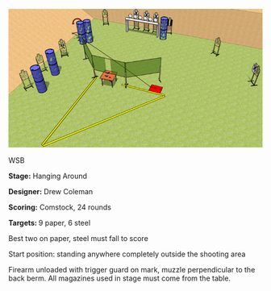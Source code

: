 ![Hanging Around](Stage%20Design.png)


WSB

<b>Stage:</b> Hanging Around

<b>Designer:</b> Drew Coleman

<b>Scoring:</b> Comstock, 24 rounds

<b>Targets: </b>9 paper, 6 steel

Best two on paper, steel must fall to score

Start position: standing anywhere completely outside the shooting area

Firearm unloaded with trigger guard on mark, muzzle perpendicular to the back berm. All magazines used in stage must come from the table.
